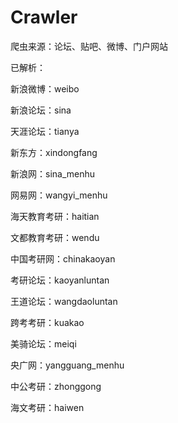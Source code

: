 # Crawler
爬虫来源：论坛、贴吧、微博、门户网站

已解析：

新浪微博：weibo

新浪论坛：sina

天涯论坛：tianya

新东方：xindongfang

新浪网：sina_menhu

网易网：wangyi_menhu

海天教育考研：haitian

文都教育考研：wendu

中国考研网：chinakaoyan

考研论坛：kaoyanluntan

王道论坛：wangdaoluntan

跨考考研：kuakao

美骑论坛：meiqi

央广网：yangguang_menhu

中公考研：zhonggong

海文考研：haiwen
